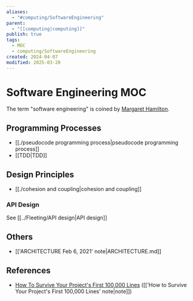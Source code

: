 ```yaml
---
aliases:
  - "#computing/SoftwareEngineering"
parent:
  - "[[computing|computing]]"
publish: true
tags:
  - MOC
  - computing/SoftwareEngineering
created: 2024-04-07
modified: 2025-03-20
---
```

# Software Engineering MOC

The term "software engineering" is coined by [Margaret Hamilton](https://en.wikipedia.org/wiki/Margaret_Hamilton_(software_engineer)).
## Programming Processes
- [[./pseudocode programming process|pseudocode programming process]]
- [[TDD|TDD]]

## Design Principles
- [[./cohesion and coupling|cohesion and coupling]]

### API Design
See [[../Fleeting/API design|API design]]

## Others
- [['ARCHITECTURE Feb 6, 2021' note|ARCHITECTURE.md]]
## References
- [How To Survive Your Project's First 100,000 Lines](https://verdagon.dev/blog/first-100k-lines) ([['How to Survive Your Project's First 100,000 Lines' note|note]])